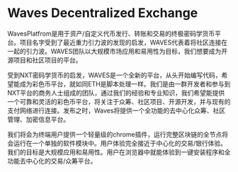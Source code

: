 # Waves Decentralized Exchange

WavesPlatfrom是用于资产/自定义代币发行、转账和交易的终极密码学货币平台。项目名字受到了最近重力引力波的发现的启发，WAVES代表着将社区连接在一起的引力波。WAVES团队以大规模市场应用和易用性为目标，我们想要成为开源项目和社区项目的平台。

受到NXT密码学货币的启发，WAVES是一个全新的平台，从头开始编写代码，希望能成为彩色币平台，就如同ETH是脚本处理一样。我们是由一群开发者和参与到NXT平台的商务人士组成的团队，通过我们的经验和专业知识，我们希望能提供一个可靠和灵活的彩色币平台，将关注于众筹、社区项目、开源开发，并与现有的支付网络进行连接。发布之时，Waves将提供一个全功能的去中心化众筹、社区管理、加密信息平台。

我们将会为终端用户提供一个轻量级的chrome插件，运行完整区块链的全节点将会运行在一个单独的软件模块中。用户体验完全接近于中心化的交易/银行体验。我们的目标是大规模应用和易用性。用户在浏览器中就能体验到一键安装程序和全功能去中心化的交易/众筹平台。
